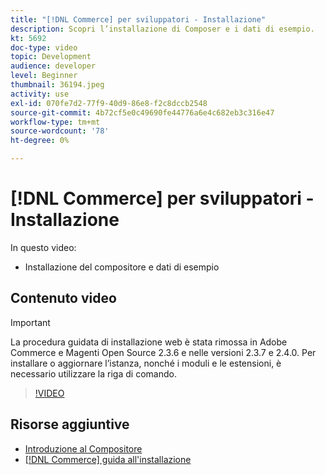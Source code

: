 ```yaml
---
title: "[!DNL Commerce] per sviluppatori - Installazione"
description: Scopri l’installazione di Composer e i dati di esempio.
kt: 5692
doc-type: video
topic: Development
audience: developer
level: Beginner
thumbnail: 36194.jpeg
activity: use
exl-id: 070fe7d2-77f9-40d9-86e8-f2c8dccb2548
source-git-commit: 4b72cf5e0c49690fe44776a6e4c682eb3c316e47
workflow-type: tm+mt
source-wordcount: '78'
ht-degree: 0%

---
```


# [!DNL Commerce] per sviluppatori - Installazione

In questo video:

- Installazione del compositore e dati di esempio

## Contenuto video

>[!IMPORTANT]
>
>La procedura guidata di installazione web è stata rimossa in Adobe Commerce e Magenti Open Source 2.3.6 e nelle versioni 2.3.7 e 2.4.0. Per installare o aggiornare l’istanza, nonché i moduli e le estensioni, è necessario utilizzare la riga di comando.

>[!VIDEO](https://video.tv.adobe.com/v/36194?quality=12&learn=on)

## Risorse aggiuntive

- [Introduzione al Compositore](https://devdocs.magento.com/guides/v2.4/extension-dev-guide/intro/intro-composer.html)
- [[!DNL Commerce] guida all&#39;installazione](https://devdocs.magento.com/guides/v2.4/install-gde/install-flow-diagram.html)
